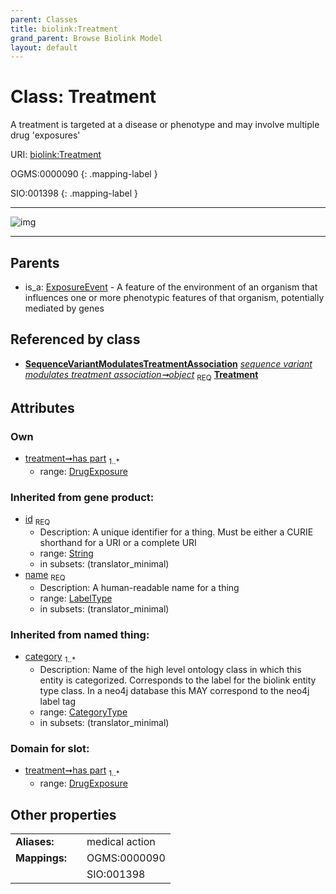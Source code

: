 ```yaml
---
parent: Classes
title: biolink:Treatment
grand_parent: Browse Biolink Model
layout: default
---
```


# Class: Treatment


A treatment is targeted at a disease or phenotype and may involve multiple drug 'exposures'

URI: [biolink:Treatment](https://w3id.org/biolink/vocab/Treatment)

OGMS:0000090
{: .mapping-label }

SIO:001398
{: .mapping-label }


---

![img](http://yuml.me/diagram/nofunky;dir:TB/class/[DrugExposure]%3Chas%20part%201..%2A-%20[Treatment%7Cid(i):string;name(i):label_type;category(i):category_type%20%2B],[SequenceVariantModulatesTreatmentAssociation]-%20object%201..1%3E[Treatment],[ExposureEvent]%5E-[Treatment],[SequenceVariantModulatesTreatmentAssociation],[ExposureEvent],[DrugExposure])

---


## Parents

 *  is_a: [ExposureEvent](ExposureEvent.md) - A feature of the environment of an organism that influences one or more phenotypic features of that organism, potentially mediated by genes

## Referenced by class

 *  **[SequenceVariantModulatesTreatmentAssociation](SequenceVariantModulatesTreatmentAssociation.md)** *[sequence variant modulates treatment association➞object](sequence_variant_modulates_treatment_association_object.md)*  <sub>REQ</sub>  **[Treatment](Treatment.md)**

## Attributes


### Own

 * [treatment➞has part](treatment_has_part.md)  <sub>1..*</sub>
    * range: [DrugExposure](DrugExposure.md)

### Inherited from gene product:

 * [id](id.md)  <sub>REQ</sub>
    * Description: A unique identifier for a thing. Must be either a CURIE shorthand for a URI or a complete URI
    * range: [String](types/String.md)
    * in subsets: (translator_minimal)
 * [name](name.md)  <sub>REQ</sub>
    * Description: A human-readable name for a thing
    * range: [LabelType](types/LabelType.md)
    * in subsets: (translator_minimal)

### Inherited from named thing:

 * [category](category.md)  <sub>1..*</sub>
    * Description: Name of the high level ontology class in which this entity is categorized. Corresponds to the label for the biolink entity type class. In a neo4j database this MAY correspond to the neo4j label tag
    * range: [CategoryType](types/CategoryType.md)
    * in subsets: (translator_minimal)

### Domain for slot:

 * [treatment➞has part](treatment_has_part.md)  <sub>1..*</sub>
    * range: [DrugExposure](DrugExposure.md)

## Other properties

|  |  |  |
| --- | --- | --- |
| **Aliases:** | | medical action |
| **Mappings:** | | OGMS:0000090 |
|  | | SIO:001398 |

